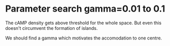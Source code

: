 # Parameter search gamma=0.01 to 0.1

The cAMP density gets above threshold for the whole space. But even this doesn't circumvent the formation of islands.

We should find a gamma which motivates the accomodation to one centre.
